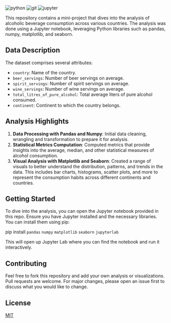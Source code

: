 ![python](https://img.shields.io/badge/Python-3776AB?style=for-the-badge&logo=python&logoColor=white)
![git](https://img.shields.io/badge/GIT-E44C30?style=for-the-badge&logo=git&logoColor=white)
![jupyter](https://img.shields.io/badge/Made%20with-Jupyter-orange?style=for-the-badge&logo=Jupyter)

This repository contains a mini-project that dives into the analysis of alcoholic beverage consumption across various countries. The analysis was done using a Jupyter notebook, leveraging Python libraries such as pandas, numpy, matplotlib, and seaborn.

## Data Description

The dataset comprises several attributes:

- `country`: Name of the country.
- `beer_servings`: Number of beer servings on average.
- `spirit_servings`: Number of spirit servings on average.
- `wine_servings`: Number of wine servings on average.
- `total_litres_of_pure_alcohol`: Total average liters of pure alcohol consumed.
- `continent`: Continent to which the country belongs.

## Analysis Highlights

1. **Data Processing with Pandas and Numpy**: Initial data cleaning, wrangling and transformation to prepare it for analysis.
2. **Statistical Metrics Computation**: Computed metrics that provide insights into the average, median, and other statistical measures of alcohol consumption.
3. **Visual Analysis with Matplotlib and Seaborn**: Created a range of visuals to better understand the distribution, patterns, and trends in the data. This includes bar charts, histograms, scatter plots, and more to represent the consumption habits across different continents and countries.

## Getting Started

To dive into the analysis, you can open the Jupyter notebook provided in this repo. Ensure you have Jupyter installed and the necessary libraries. You can install them using pip:

pip install `pandas` `numpy` `matplotlib` `seaborn` `jupyterlab`


This will open up Jupyter Lab where you can find the notebook and run it interactively.

## Contributing

Feel free to fork this repository and add your own analysis or visualizations. Pull requests are welcome. For major changes, please open an issue first to discuss what you would like to change.

## License

[MIT](https://choosealicense.com/licenses/mit/)